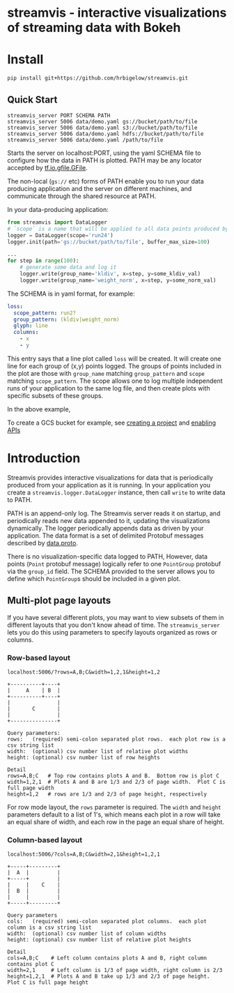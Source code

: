 # streamvis - interactive visualizations of streaming data with Bokeh

# Install

    pip install git+https://github.com/hrbigelow/streamvis.git

## Quick Start

    streamvis_server PORT SCHEMA PATH
    streamvis_server 5006 data/demo.yaml gs://bucket/path/to/file
    streamvis_server 5006 data/demo.yaml s3://bucket/path/to/file
    streamvis_server 5006 data/demo.yaml hdfs://bucket/path/to/file
    streamvis_server 5006 data/demo.yaml /path/to/file

Starts the server on localhost:PORT, using the yaml SCHEMA file to configure how the
data in PATH is plotted.  PATH may be any locator accepted by
[tf.io.gfile.GFile](https://www.tensorflow.org/api_docs/python/tf/io/gfile/GFile).

The non-local (`gs://` etc) forms of PATH enable you to run your data producing
application and the server on different machines, and communicate through the shared
resource at PATH.  

In your data-producing application:

```python
from streamvis import DataLogger
# `scope` is a name that will be applied to all data points produced by this process
logger = DataLogger(scope='run24')
logger.init(path='gs://bucket/path/to/file', buffer_max_size=100) 

...
for step in range(100):
    # generate some data and log it
    logger.write(group_name='kldiv', x=step, y=some_kldiv_val)
    logger.write(group_name='weight_norm', x=step, y=some_norm_val)
```

The SCHEMA is in yaml format, for example:

```yaml
loss:
  scope_pattern: run2?
  group_pattern: (kldiv|weight_norm)
  glyph: line
  columns:
    - x
    - y
```

This entry says that a line plot called `loss` will be created.  It will create one
line for each group of (x,y) points logged.  The groups of points included in the
plot are those with `group_name` matching `group_pattern` and `scope` matching
`scope_pattern`.  The scope allows one to log multiple independent runs of your
application to the same log file, and then create plots with specific subsets of
these groups.

In the above example, 

To create a GCS bucket for example, see [creating a
project](https://developers.google.com/workspace/guides/create-project) and [enabling
APIs](https://developers.google.com/workspace/guides/enable-apis)

# Introduction

Streamvis provides interactive visualizations for data that is periodically produced
from your application as it is running.  In your application you create a
`streamvis.logger.DataLogger` instance, then call `write` to write data to PATH. 

PATH is an append-only log.  The Streamvis server reads it on startup, and
periodically reads new data appended to it, updating the visualizations dynamically.
The logger periodically appends data as driven by your application.  The data format
is a set of delimited Protobuf messages described by
[data.proto](streamvis/data.proto).  

There is no visualization-specific data logged to PATH,  However, data points
(`Point` protobuf message) logically refer to one `PointGroup` protobuf via the
`group_id` field.  The SCHEMA provided to the server allows you to define which
`PointGroup`s should be included in a given plot.

## Multi-plot page layouts

If you have several different plots, you may want to view subsets of them in
different layouts that you don't know ahead of time.  The `streamvis_server` lets you
do this using parameters to specify layouts organized as rows or columns.

### Row-based layout

```
localhost:5006/?rows=A,B;C&width=1,2,1&height=1,2

+----------+----+
|     A    | B  |
+----------+----+
|               |
|       C       |
|               |
+---------------+

Query parameters:
rows:   (required) semi-colon separated plot rows.  each plot row is a csv string list 
width:  (optional) csv number list of relative plot widths
height: (optional) csv number list of row heights

Detail
rows=A,B;C   # Top row contains plots A and B.  Bottom row is plot C
width=1,2,1  # Plots A and B are 1/3 and 2/3 of page width.  Plot C is full page width
height=1,2   # rows are 1/3 and 2/3 of page height, respectively 
```

For row mode layout, the `rows` parameter is required.  The `width` and `height`
parameters default to a list of 1's, which means each plot in a row will take an
equal share of width, and each row in the page an equal share of height.

### Column-based layout

```
localhost:5006/?cols=A,B;C&width=2,1&height=1,2,1

+-----+---------+
|  A  |         |
+-----+         |
|     |    C    |
|  B  |         |
|     |         |
+-----+---------+

Query parameters
cols:   (required) semi-colon separated plot columns.  each plot column is a csv string list
width:  (optional) csv number list of column widths
height: (optional) csv number list of relative plot heights

Detail
cols=A,B;C    # Left column contains plots A and B, right column contains plot C
width=2,1     # Left column is 1/3 of page width, right column is 2/3
height=1,2,1  # Plots A and B take up 1/3 and 2/3 of page height.  Plot C is full page height
```
